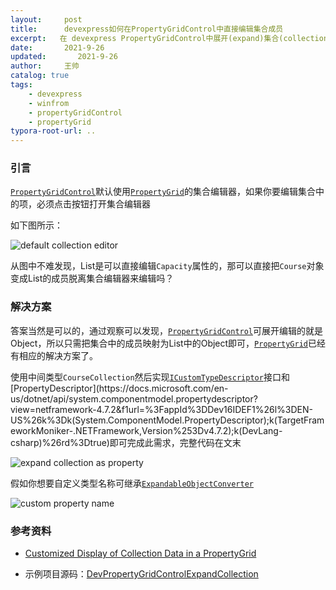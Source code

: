 ```yaml
---
layout:     post
title:      devexpress如何在PropertyGridControl中直接编辑集合成员
excerpt:   在 devexpress PropertyGridControl中展开(expand)集合(collection)成员(item)
date:       2021-9-26
updated:       2021-9-26
author:     王帅
catalog: true
tags:
    - devexpress
    - winfrom
    - propertyGridControl
    - propertyGrid
typora-root-url: ..
---
```


### 引言

[`PropertyGridControl`](https://docs.devexpress.com/WindowsForms/119885/controls-and-libraries/property-grid)默认使用[`PropertyGrid`](https://docs.microsoft.com/en-us/dotnet/api/system.windows.forms.propertygrid)的集合编辑器，如果你要编辑集合中的项，必须点击按钮打开集合编辑器

如下图所示：

![default collection editor](/img/dev_PropertyGridControl_defaultCollectionExpand.png)

从图中不难发现，List是可以直接编辑`Capacity`属性的，那可以直接把`Course`对象变成List的成员脱离集合编辑器来编辑吗？

### 解决方案

答案当然是可以的，通过观察可以发现，[`PropertyGridControl`](https://docs.devexpress.com/WindowsForms/119885/controls-and-libraries/property-grid)可展开编辑的就是Object，所以只需把集合中的成员映射为List中的Object即可，[`PropertyGrid`](https://docs.microsoft.com/en-us/dotnet/api/system.windows.forms.propertygrid)已经有相应的解决方案了。

使用中间类型`CourseCollection`然后实现[`ICustomTypeDescriptor`](https://docs.microsoft.com/en-us/dotnet/api/system.componentmodel.icustomtypedescriptor?view=netframework-4.7.2&f1url=%3FappId%3DDev16IDEF1%26l%3DEN-US%26k%3Dk(System.ComponentModel.ICustomTypeDescriptor);k(TargetFrameworkMoniker-.NETFramework,Version%253Dv4.7.2);k(DevLang-csharp)%26rd%3Dtrue)接口和[PropertyDescriptor](https://docs.microsoft.com/en-us/dotnet/api/system.componentmodel.propertydescriptor?view=netframework-4.7.2&f1url=%3FappId%3DDev16IDEF1%26l%3DEN-US%26k%3Dk(System.ComponentModel.PropertyDescriptor);k(TargetFrameworkMoniker-.NETFramework,Version%253Dv4.7.2);k(DevLang-csharp)%26rd%3Dtrue)即可完成此需求，完整代码在文末

![expand collection as property](/img/dev_PropertyGridControl_customCollectionExpand.png)

假如你想要自定义类型名称可继承[`ExpandableObjectConverter`](https://docs.microsoft.com/en-us/dotnet/api/system.componentmodel.expandableobjectconverter?view=netframework-4.7.2&f1url=%3FappId%3DDev16IDEF1%26l%3DEN-US%26k%3Dk(System.ComponentModel.ExpandableObjectConverter);k(TargetFrameworkMoniker-.NETFramework,Version%253Dv4.7.2);k(DevLang-csharp)%26rd%3Dtrue)

![custom property name](/img/dev_PropertyGridControl_customExpandableObjectConverter.png)

### 参考资料

* [Customized Display of Collection Data in a PropertyGrid](https://www.codeproject.com/Articles/4448/Customized-Display-of-Collection-Data-in-a-Propert#_articleTop)

* 示例项目源码：[DevPropertyGridControlExpandCollection](https://github.com/wangshuai-007/BlogsSample/tree/master/DevPropertyGridControlExpandCollection)
